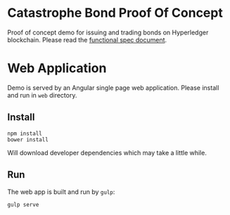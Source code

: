 # Catastrophe Bond Proof Of Concept
Proof of concept demo for issuing and trading bonds on Hyperledger blockchain.
Please read the [functional spec document](docs/catbond.md).

# Web Application
Demo is served by an Angular single page web application. Please install and run in `web` directory.

## Install
```
npm install
bower install
```
Will download developer dependencies which may take a little while.

## Run
The web app is built and run by `gulp`:

```
gulp serve
```
